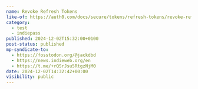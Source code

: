 ```yaml
---
name: Revoke Refresh Tokens
like-of: https://auth0.com/docs/secure/tokens/refresh-tokens/revoke-refresh-tokens
category:
  - test
  - indiepass
published: 2024-12-02T15:32:00+0100
post-status: published
mp-syndicate-to:
  - https://fosstodon.org/@jackdbd
  - https://news.indieweb.org/en
  - https://t.me/+rQSrJsu5RtgzNjM0
date: 2024-12-02T14:32:42+00:00
visibility: public
---
```

